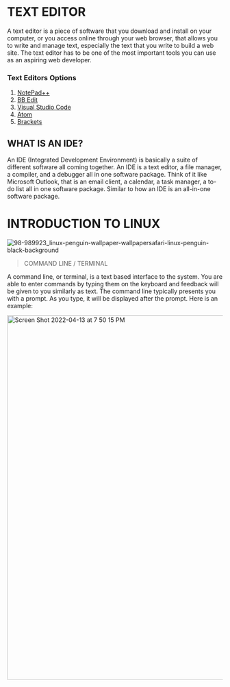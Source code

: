 # TEXT EDITOR

A text editor is a piece of software that you download and install on your computer, or you access online through your web browser, that allows you to write and manage text, especially the text that you write to build a web site. The text editor has to be one of the most important tools you can use as an aspiring web developer.

### Text Editors Options

1. [NotePad++](https://notepad-plus-plus.org/)
2. [BB Edit](https://www.barebones.com/products/bbedit/)
3. [Visual Studio Code](https://code.visualstudio.com/)
4. [Atom](https://atom.io/)
5. [Brackets](https://brackets.io/)


## WHAT IS AN IDE?

An IDE (Integrated Development Environment) is basically a suite of different software all coming together. An IDE is a text editor, a file manager, a compiler, and a debugger all in one software package. Think of it like Microsoft Outlook, that is an email client, a calendar, a task manager, a to-do list all in one software package. Similar to how an IDE is an all-in-one software package.


# INTRODUCTION TO LINUX
![98-989923_linux-penguin-wallpaper-wallpapersafari-linux-penguin-black-background](https://user-images.githubusercontent.com/103381515/163291252-6c79b66a-29bd-4ef2-9aa0-2da85b393473.jpeg)

> COMMAND LINE / TERMINAL

A command line, or terminal, is a text based interface to the system. You are able to enter commands by typing them on the keyboard and feedback will be given to you similarly as text. The command line typically presents you with a prompt. As you type, it will be displayed after the prompt. Here is an example:

<img width="851" alt="Screen Shot 2022-04-13 at 7 50 15 PM" src="https://user-images.githubusercontent.com/103381515/163292731-2680d057-d2da-4a6e-b693-c9e926cf7028.png">
